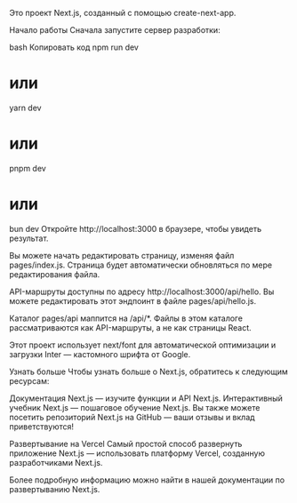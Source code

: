 Это проект Next.js, созданный с помощью create-next-app.

Начало работы
Сначала запустите сервер разработки:

bash
Копировать код
npm run dev
# или
yarn dev
# или
pnpm dev
# или
bun dev
Откройте http://localhost:3000 в браузере, чтобы увидеть результат.

Вы можете начать редактировать страницу, изменяя файл pages/index.js. Страница будет автоматически обновляться по мере редактирования файла.

API-маршруты доступны по адресу http://localhost:3000/api/hello. Вы можете редактировать этот эндпоинт в файле pages/api/hello.js.

Каталог pages/api маппится на /api/*. Файлы в этом каталоге рассматриваются как API-маршруты, а не как страницы React.

Этот проект использует next/font для автоматической оптимизации и загрузки Inter — кастомного шрифта от Google.

Узнать больше
Чтобы узнать больше о Next.js, обратитесь к следующим ресурсам:

Документация Next.js — изучите функции и API Next.js.
Интерактивный учебник Next.js — пошаговое обучение Next.js.
Вы также можете посетить репозиторий Next.js на GitHub — ваши отзывы и вклад приветствуются!

Развертывание на Vercel
Самый простой способ развернуть приложение Next.js — использовать платформу Vercel, созданную разработчиками Next.js.

Более подробную информацию можно найти в нашей документации по развертыванию Next.js.
